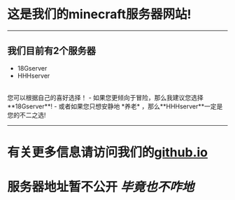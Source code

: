 # 这是我们的minecraft服务器网站!
***
## 我们目前有2个服务器
- 18Gserver
- HHHserver
<br>
您可以根据自己的喜好选择！
- 如果您更倾向于冒险，那么我建议您选择**18Gserver**!  
- 或者如果您只想安静地 *养老* ，那么**HHHserver**一定是您的不二之选!  

***
# 有关更多信息请访问我们的[github.io](https://hhhawa.github.io/ "做的不咋样别喷了")
# 服务器地址暂不公开 *毕竟也不咋地*
